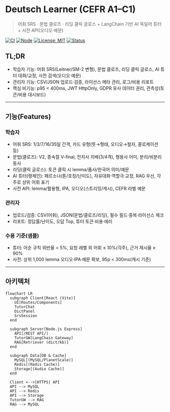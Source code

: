 # Deutsch Learner (CEFR A1–C1)
> 어휘 SRS · 문법 클로즈 · 리딩 클릭 글로스 + LangChain 기반 AI 독일어 튜터 + 사전 API(오디오·예문)

[![CI](https://img.shields.io/badge/CI-GitHub%20Actions-informational)](./.github/workflows)
[![Node](https://img.shields.io/badge/Node-18%2B%20%7C%2020%2B-blue)](https://nodejs.org)
[![License: MIT](https://img.shields.io/badge/License-MIT-green.svg)](./LICENSE)
[![Status](https://img.shields.io/badge/Status-M1%20MVP-in_progress-orange)]()

## TL;DR
- 학습자 기능: 어휘 SRS(Leitner/SM-2 변형), 문법 클로즈, 리딩 클릭 글로스, AI 튜터 대화/교정, 사전 검색(오디오·예문)
- 관리자 기능: CSV/JSON 업로드·검증, 라이선스 메타 관리, 로그/비용 리포트
- 핵심 비기능: p95 < 400ms, JWT HttpOnly, GDPR 유사 데이터 권리, 관측성(토큰/비용 대시보드)

---

## 기능(Features)

### 학습자
- 어휘 SRS: 1/3/7/16/35일 간격, 카드 유형(뜻→형태, 오디오→철자, 콜로케이션 등)
- 문법(클로즈): V2, 종속절 V-final, 전치사 지배(3/4격), 형용사 어미, 분리/비분리동사
- 리딩(클릭 글로스): 토큰 클릭 시 lemma/품사/한국어 의미/예문
- AI 튜터(랭체인): 페르소나(톤/호칭/난이도), 자유대화·역할극·교정, RAG 우선, 각주로 상위 어휘 표기
- 사전 API: lemma/활용형, IPA, 오디오(스트리밍/캐시), CEFR 라벨 예문

### 관리자
- 업로드/검증: CSV(어휘), JSON(문법/클로즈/리딩), 필수 필드·중복·라이선스 체크
- 리포트: 정답률/난이도, 오답 Top, 튜터 토큰·비용·에러

### 수용 기준(샘플)
- 튜터: 어순 규칙 위반율 < 5%, 요청 레벨 외 어휘 ≤ 10%(각주), 근거 제시율 ≥ 90%
- 사전: 상위 1,000 lemma 오디오·IPA·예문 확보, 95p < 300ms(캐시 기준)

---

## 아키텍처

```mermaid
flowchart LR
  subgraph Client[React (Vite)]
    UI[Routes/Components]
    TutorChat
    DictPanel
    SrsSession
  end

  subgraph Server[Node.js Express]
    API[/REST API/]
    TutorGW[LangChain Gateway]
    RAG[Retriever (dict/kb)]
  end

  subgraph Data[DB & Cache]
    MySQL[(MySQL/PlanetScale)]
    Redis[(Redis Cache)]
    Storage[(Audio Cache)]
  end

  Client <-->|HTTPS| API
  API --> MySQL
  API --> Redis
  API --> Storage
  TutorGW --> RAG
  RAG --> MySQL
